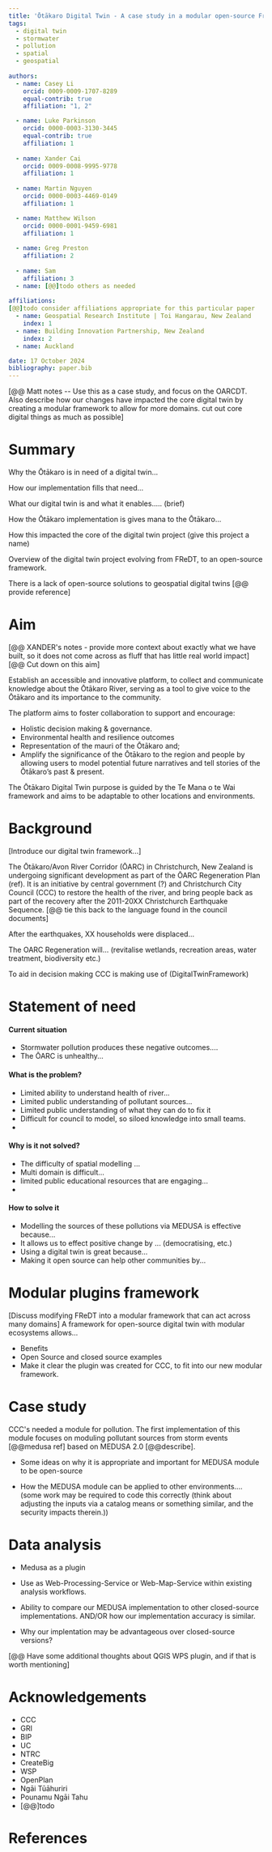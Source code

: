 ```yaml
---
title: 'Ōtākaro Digital Twin - A case study in a modular open-source Framework for Geospatial Digital Twins'
tags:
  - digital twin
  - stormwater
  - pollution
  - spatial
  - geospatial
  
authors:
  - name: Casey Li
    orcid: 0009-0009-1707-8289
    equal-contrib: true 
    affiliation: "1, 2"

  - name: Luke Parkinson
    orcid: 0000-0003-3130-3445
    equal-contrib: true 
    affiliation: 1
    
  - name: Xander Cai
    orcid: 0009-0008-9995-9778
    affiliation: 1
  
  - name: Martin Nguyen
    orcid: 0000-0003-4469-0149
    affiliation: 1

  - name: Matthew Wilson
    orcid: 0000-0001-9459-6981
    affiliation: 1
    
  - name: Greg Preston
    affiliation: 2
  
  - name: Sam
    affiliation: 3
  - name: [@@]todo others as needed
    
affiliations:
[@@]todo consider affiliations appropriate for this particular paper
  - name: Geospatial Research Institute | Toi Hangarau, New Zealand
    index: 1
  - name: Building Innovation Partnership, New Zealand
    index: 2
  - name: Auckland

date: 17 October 2024
bibliography: paper.bib
---
```

[@@ Matt notes -- Use this as a case study, and focus on the OARCDT. Also describe how our changes have impacted the core digital twin by creating a modular framework to allow for more domains. cut out core digital things as much as possible]
# Summary
Why the Ōtākaro is in need of a digital twin...

How our implementation fills that need...

What our digital twin is and what it enables..... (brief)

How the Ōtākaro implementation is gives mana to the Ōtākaro...

How this impacted the core of the digital twin project (give this project a name)

Overview of the digital twin project evolving from FReDT, to an open-source framework.


There is a lack of open-source solutions to geospatial digital twins [@@ provide reference]

# Aim
[@@ XANDER's notes - provide more context about exactly what we have built, so it does not come across as fluff that has little real world impact]
[@@ Cut down on this aim]

Establish an accessible and innovative platform, to collect and communicate knowledge about the Ōtākaro River, serving as a tool to give voice to the Ōtākaro and its importance to the community. 

The platform aims to foster collaboration to support and encourage: 

* Holistic decision making & governance. 
* Environmental health and resilience outcomes 
* Representation of the mauri of the Ōtākaro and; 
* Amplify the significance of the Ōtākaro to the region and people by allowing users to model potential future narratives and tell stories of the Ōtākaro’s past & present. 

The Ōtākaro Digital Twin purpose is guided by the Te Mana o te Wai framework and aims to be adaptable to other locations and environments.  




# Background
[Introduce our digital twin framework...]

The Ōtākaro/Avon River Corridor (ŌARC) in Christchurch, New Zealand is undergoing significant development as part of the ŌARC Regeneration Plan (ref). It is an initiative by central government (?) and Christchurch City Council (CCC) to restore the health of the river, and bring people back as part of the recovery after the 2011-20XX Christchurch Earthquake Sequence. [@@ tie this back to the language found in the council documents]

After the earthquakes, XX households were displaced...

The OARC Regeneration will... (revitalise wetlands, recreation areas, water treatment, biodiversity etc.)

To aid in decision making CCC is making use of (DigitalTwinFramework)




# Statement of need
#### Current situation
* Stormwater pollution produces these negative outcomes....
* The ŌARC is unhealthy...
#### What is the problem?
* Limited ability to understand health of river...
* Limited public understanding of pollutant sources...
* Limited public understanding of what they can do to fix it
* Difficult for council to model, so siloed knowledge into small teams.
*
#### Why is it not solved?
* The difficulty of spatial modelling ...
* Multi domain is difficult...
* limited public educational resources that are engaging...
* 
#### How to solve it
* Modelling the sources of these pollutions via MEDUSA is effective because...
* It allows us to effect positive change by ... (democratising, etc.)
* Using a digital twin is great because...
* Making it open source can help other communities by...


# Modular plugins framework
[Discuss modifying FReDT into a modular framework that can act across many domains]
A framework for open-source digital twin with modular ecosystems allows...
- Benefits
- Open Source and closed source examples
- Make it clear the plugin was created for CCC, to fit into our new modular framework.

# Case study
 CCC's needed a module for pollution. The first implementation of this module focuses on moduling pollutant sources from storm events [@@medusa ref] based on MEDUSA 2.0 [@@describe].
 
 * Some ideas on why it is appropriate and important for MEDUSA module to be open-source

* How the MEDUSA module can be applied to other environments.... (some work may be required to code this correctly (think about adjusting the inputs via a catalog means or something similar, and the security impacts therein.))


# Data analysis
* Medusa as a plugin

* Use as Web-Processing-Service or Web-Map-Service within existing analysis workflows.

* Ability to compare our MEDUSA implementation to other closed-source implementations. AND/OR how our implementation accuracy is similar.
* Why our implentation may be advantageous over closed-source versions?

[@@ Have some additional thoughts about QGIS WPS plugin, and if that is worth mentioning]

# Acknowledgements
* CCC
* GRI
* BIP
* UC
* NTRC
* CreateBig
* WSP
* OpenPlan
* Ngāi Tūāhuriri
* Pounamu Ngāi Tahu
* [@@]todo

# References
